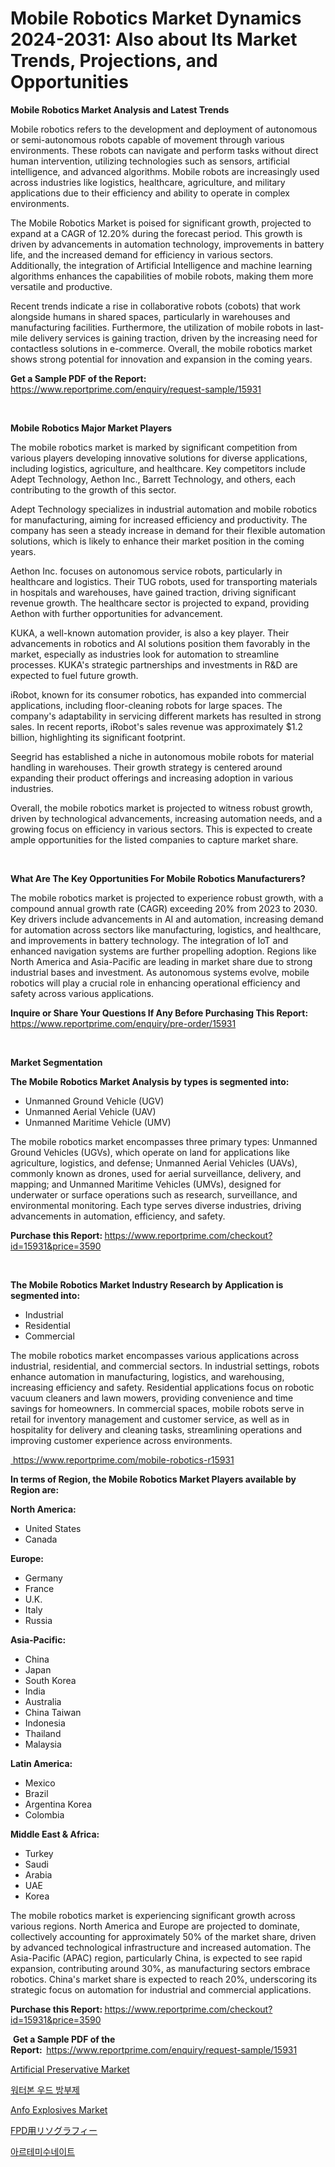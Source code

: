 <p><h1>Mobile Robotics Market Dynamics 2024-2031: Also about Its Market Trends, Projections, and Opportunities</h1></p><p><strong>Mobile Robotics Market Analysis and Latest Trends</strong></p>
<p><p>Mobile robotics refers to the development and deployment of autonomous or semi-autonomous robots capable of movement through various environments. These robots can navigate and perform tasks without direct human intervention, utilizing technologies such as sensors, artificial intelligence, and advanced algorithms. Mobile robots are increasingly used across industries like logistics, healthcare, agriculture, and military applications due to their efficiency and ability to operate in complex environments.</p><p>The Mobile Robotics Market is poised for significant growth, projected to expand at a CAGR of 12.20% during the forecast period. This growth is driven by advancements in automation technology, improvements in battery life, and the increased demand for efficiency in various sectors. Additionally, the integration of Artificial Intelligence and machine learning algorithms enhances the capabilities of mobile robots, making them more versatile and productive.</p><p>Recent trends indicate a rise in collaborative robots (cobots) that work alongside humans in shared spaces, particularly in warehouses and manufacturing facilities. Furthermore, the utilization of mobile robots in last-mile delivery services is gaining traction, driven by the increasing need for contactless solutions in e-commerce. Overall, the mobile robotics market shows strong potential for innovation and expansion in the coming years.</p></p>
<p><strong>Get a Sample PDF of the Report:&nbsp;</strong> <a href="https://www.reportprime.com/enquiry/request-sample/15931">https://www.reportprime.com/enquiry/request-sample/15931</a></p>
<p>&nbsp;</p>
<p><strong>Mobile Robotics Major Market Players</strong></p>
<p><p>The mobile robotics market is marked by significant competition from various players developing innovative solutions for diverse applications, including logistics, agriculture, and healthcare. Key competitors include Adept Technology, Aethon Inc., Barrett Technology, and others, each contributing to the growth of this sector.</p><p>Adept Technology specializes in industrial automation and mobile robotics for manufacturing, aiming for increased efficiency and productivity. The company has seen a steady increase in demand for their flexible automation solutions, which is likely to enhance their market position in the coming years.</p><p>Aethon Inc. focuses on autonomous service robots, particularly in healthcare and logistics. Their TUG robots, used for transporting materials in hospitals and warehouses, have gained traction, driving significant revenue growth. The healthcare sector is projected to expand, providing Aethon with further opportunities for advancement.</p><p>KUKA, a well-known automation provider, is also a key player. Their advancements in robotics and AI solutions position them favorably in the market, especially as industries look for automation to streamline processes. KUKA's strategic partnerships and investments in R&D are expected to fuel future growth.</p><p>iRobot, known for its consumer robotics, has expanded into commercial applications, including floor-cleaning robots for large spaces. The company's adaptability in servicing different markets has resulted in strong sales. In recent reports, iRobot's sales revenue was approximately $1.2 billion, highlighting its significant footprint.</p><p>Seegrid has established a niche in autonomous mobile robots for material handling in warehouses. Their growth strategy is centered around expanding their product offerings and increasing adoption in various industries.</p><p>Overall, the mobile robotics market is projected to witness robust growth, driven by technological advancements, increasing automation needs, and a growing focus on efficiency in various sectors. This is expected to create ample opportunities for the listed companies to capture market share.</p></p>
<p>&nbsp;</p>
<p><strong>What Are The Key Opportunities For Mobile Robotics Manufacturers?</strong></p>
<p><p>The mobile robotics market is projected to experience robust growth, with a compound annual growth rate (CAGR) exceeding 20% from 2023 to 2030. Key drivers include advancements in AI and automation, increasing demand for automation across sectors like manufacturing, logistics, and healthcare, and improvements in battery technology. The integration of IoT and enhanced navigation systems are further propelling adoption. Regions like North America and Asia-Pacific are leading in market share due to strong industrial bases and investment. As autonomous systems evolve, mobile robotics will play a crucial role in enhancing operational efficiency and safety across various applications.</p></p>
<p><strong>Inquire or Share Your Questions If Any Before Purchasing This Report:</strong> <a href="https://www.reportprime.com/enquiry/pre-order/15931">https://www.reportprime.com/enquiry/pre-order/15931</a></p>
<p>&nbsp;</p>
<p><strong>Market Segmentation</strong></p>
<p><strong>The Mobile Robotics Market Analysis by types is segmented into:</strong></p>
<p><ul><li>Unmanned Ground Vehicle (UGV)</li><li>Unmanned Aerial Vehicle (UAV)</li><li>Unmanned Maritime Vehicle (UMV)</li></ul></p>
<p><p>The mobile robotics market encompasses three primary types: Unmanned Ground Vehicles (UGVs), which operate on land for applications like agriculture, logistics, and defense; Unmanned Aerial Vehicles (UAVs), commonly known as drones, used for aerial surveillance, delivery, and mapping; and Unmanned Maritime Vehicles (UMVs), designed for underwater or surface operations such as research, surveillance, and environmental monitoring. Each type serves diverse industries, driving advancements in automation, efficiency, and safety.</p></p>
<p><strong>Purchase this Report:&nbsp;</strong><a href="https://www.reportprime.com/checkout?id=15931&price=3590">https://www.reportprime.com/checkout?id=15931&price=3590</a></p>
<p>&nbsp;</p>
<p><strong>The Mobile Robotics Market Industry Research by Application is segmented into:</strong></p>
<p><ul><li>Industrial</li><li>Residential</li><li>Commercial</li></ul></p>
<p><p>The mobile robotics market encompasses various applications across industrial, residential, and commercial sectors. In industrial settings, robots enhance automation in manufacturing, logistics, and warehousing, increasing efficiency and safety. Residential applications focus on robotic vacuum cleaners and lawn mowers, providing convenience and time savings for homeowners. In commercial spaces, mobile robots serve in retail for inventory management and customer service, as well as in hospitality for delivery and cleaning tasks, streamlining operations and improving customer experience across environments.</p></p>
<p><a href="https://www.reportprime.com/mobile-robotics-r15931">&nbsp;https://www.reportprime.com/mobile-robotics-r15931</a></p>
<p><strong>In terms of Region, the Mobile Robotics Market Players available by Region are:</strong></p>
<p>
    <p> <strong> North America: </strong>
        <ul>
            <li>United States</li>
            <li>Canada</li>
        </ul>
        </p> 
    <p> <strong> Europe: </strong>
        <ul>
            <li>Germany</li>
            <li>France</li>
            <li>U.K.</li>
            <li>Italy</li>
            <li>Russia</li>
        </ul>
        </p> 
    <p> <strong> Asia-Pacific: </strong>
        <ul>
            <li>China</li>
            <li>Japan</li>
            <li>South Korea</li>
            <li>India</li>
            <li>Australia</li>
            <li>China Taiwan</li>
            <li>Indonesia</li>
            <li>Thailand</li>
            <li>Malaysia</li>
        </ul>
        </p> 
    <p> <strong> Latin America: </strong>
        <ul>
            <li>Mexico</li>
            <li>Brazil</li>
            <li>Argentina Korea</li>
            <li>Colombia</li>
        </ul>
        </p> 
    <p> <strong> Middle East & Africa: </strong>
        <ul>
            <li>Turkey</li>
            <li>Saudi</li>
            <li>Arabia</li>
            <li>UAE</li>
            <li>Korea</li>
        </ul>
    </p>
    </p>
<p><p>The mobile robotics market is experiencing significant growth across various regions. North America and Europe are projected to dominate, collectively accounting for approximately 50% of the market share, driven by advanced technological infrastructure and increased automation. The Asia-Pacific (APAC) region, particularly China, is expected to see rapid expansion, contributing around 30%, as manufacturing sectors embrace robotics. China's market share is expected to reach 20%, underscoring its strategic focus on automation for industrial and commercial applications.</p></p>
<p><strong>Purchase this Report: </strong><a href="https://www.reportprime.com/checkout?id=15931&price=3590">https://www.reportprime.com/checkout?id=15931&price=3590</a></p>
<p>&nbsp;<strong>Get a Sample PDF of the Report:&nbsp;&nbsp;</strong><a href="https://www.reportprime.com/enquiry/request-sample/15931">https://www.reportprime.com/enquiry/request-sample/15931</a></p>
<p><strong></strong></p>
<p><p><a href="https://medium.com/@sac-m/this-report-on-artificial-preservative-market-is-a-comprehensive-analysis-of-market-shares-b416e2c9eb5f">Artificial Preservative Market</a></p><p><a href="https://medium.com/@rudyswaniafgwski56664/%EC%84%B8%EA%B3%84-waterbone-wood-preservatives-market-%EC%9D%80-2024%EC%97%90%EC%84%9C-2031%EB%A1%9C-%EC%97%B0%ED%8F%89%EA%B7%A0-%EC%A6%9D%EA%B0%80%EC%9C%A8%EC%9D%84-%EB%B3%B4%EC%9D%BC-%EA%B2%83%EC%9C%BC%EB%A1%9C-%EC%98%88%EC%83%81%EB%90%A9%EB%8B%88%EB%8B%A4-f166ec39d589">워터본 우드 방부제</a></p><p><a href="https://medium.com/@sac-m/the-market-for-anfo-explosives-market-is-examined-in-this-report-along-with-the-factors-that-are-be9fbcd6fc64">Anfo Explosives Market</a></p><p><a href="https://medium.com/@melliestracke2023/lithography-for-fpd-market-%E3%81%AF-%E3%82%B3%E3%82%B9%E3%83%88%E7%AE%A1%E7%90%86%E3%81%A8%E5%8A%B9%E7%8E%87%E5%90%91%E4%B8%8A%E3%82%92%E5%84%AA%E5%85%88%E3%81%97%E3%81%BE%E3%81%99-%E3%81%95%E3%82%89%E3%81%AB-%E5%A0%B1%E5%91%8A%E6%9B%B8%E3%81%AF%E5%B8%82%E5%A0%B4%E3%81%AE%E9%9C%80%E8%A6%81%E9%9D%A2%E3%81%A8%E4%BE%9B%E7%B5%A6%E9%9D%A2%E3%81%AE%E4%B8%A1%E6%96%B9%E3%82%92%E3%82%AB%E3%83%90%E3%83%BC%E3%81%97%E3%81%A6%E3%81%84%E3%81%BE%E3%81%99-lithography-for-fpd-6b047d798115">FPD用リソグラフィー</a></p><p><a href="https://medium.com/@percymckty3ytenzie89676/artemisunate-market-%EC%9D%98-%EA%B8%80%EB%A1%9C%EB%B2%8C-%EC%8B%9C%EC%9E%A5-%EA%B0%9C%EC%9A%94%EB%8A%94-%EC%A0%84-%EC%84%B8%EA%B3%84-%EB%B0%8F-%EC%A3%BC%EC%9A%94-%EC%8B%9C%EC%9E%A5%EC%9D%98-%EC%82%B0%EC%97%85%EC%97%90-%EC%98%81%ED%96%A5%EC%9D%84-%EB%AF%B8%EC%B9%98%EB%8A%94-%EC%A3%BC%EC%9A%94-%ED%8A%B8%EB%A0%8C%EB%93%9C%EC%97%90-%EB%8C%80%ED%95%9C-%EB%8F%85%ED%8A%B9%ED%95%9C-%EA%B4%80%EC%A0%90%EC%9D%84-%EC%A0%9C%EA%B3%B5%ED%95%A9%EB%8B%88%EB%8B%A4-95aaf4573f80">아르테미수네이트</a></p></p>